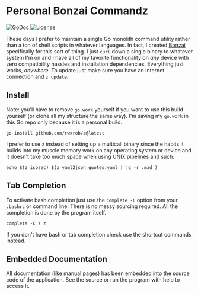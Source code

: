# Personal Bonzai Commandz

[![GoDoc](https://godoc.org/github.com/rwxrob/cmds?status.svg)](https://godoc.org/github.com/rwxrob/z)
[![License](https://img.shields.io/badge/license-Apache2-brightgreen.svg)](LICENSE)

These days I prefer to maintain a single Go monolith command utility
rather than a ton of shell scripts in whatever languages. In fact, I
created [Bonzai](https://github.com/rwxrob/bonzai) specifically for this
sort of thing. I just `curl` down a single binary to whatever system I'm
on and I have all of my favorite functionality on *any* device with zero
compatibility hassles and installation dependencies. Everything just
works, *anywhere*. To update just make sure you have an Internet
connection and `z update`.

## Install

Note: you'll have to remove `go.work` yourself if you want to use this
build yourself (or clone all my structure the same way). I'm saving my
`go.work` in this Go repo only because it is a personal build.

```
go install github.com/rwxrob/z@latest
```

I prefer to use `z` instead of setting up a multicall binary since the
habits it builds into my muscle memory work on any operating system or
device and it doesn't take too much space when using UNIX pipelines and
such:

```
echo $(z isosec) $(z yaml2json quotes.yaml | jq -r .mad )
```

## Tab Completion

To activate bash completion just use the `complete -C` option from your
`.bashrc` or command line. There is no messy sourcing required. All the
completion is done by the program itself.

```
complete -C z z
```

If you don't have bash or tab completion check use the shortcut
commands instead.

## Embedded Documentation

All documentation (like manual pages) has been embedded into the source
code of the application. See the source or run the program with help to
access it.
